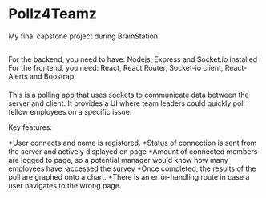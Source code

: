 # Pollz4Teamz
My final capstone project during BrainStation

##
For the backend, you need to have: Nodejs, Express and Socket.io installed
For the frontend, you need: React, React Router, Socket-io client, React-Alerts and Boostrap

####
This is a polling app that uses sockets to communicate data between the server and client. It provides a UI where
team leaders could quickly poll fellow employees on a specific issue.

Key features:

*User connects and name is registered.
*Status of connection is sent from the server and actively displayed on page
*Amount of connected members are logged to page, so a potential manager would know how many employees have 
⋅accessed the survey
*Once completed, the results of the poll are graphed onto a chart.
*There is an error-handling route in case a user navigates to the wrong page.
